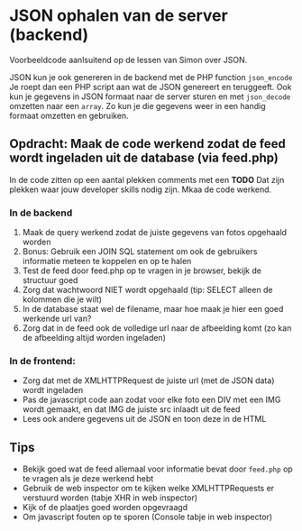 # JSON ophalen van de server (backend)

Voorbeeldcode aanlsuitend op de lessen van Simon over JSON.  

JSON kun je ook genereren in de backend met de PHP function `json_encode`
Je roept dan een PHP script aan wat de JSON genereert en teruggeeft. Ook kun je gegevens in JSON formaat naar de server sturen en met `json_decode` omzetten naar een `array`.
Zo kun je die gegevens weer in een handig formaat omzetten en gebruiken.

## Opdracht: Maak de code werkend zodat de feed wordt ingeladen uit de database (via feed.php)

In de code zitten op een aantal plekken comments met een **TODO**
Dat zijn plekken waar jouw developer skills nodig zijn. Mkaa de code werkend. 

### In de backend
1. Maak de query werkend zodat de juiste gegevens van fotos opgehaald worden
2. Bonus: Gebruik een JOIN SQL statement om ook de gebruikers informatie meteen te koppelen en op te halen
3. Test de feed door feed.php op te vragen in je browser, bekijk de structuur goed
4. Zorg dat wachtwoord NIET wordt opgehaald (tip: SELECT alleen de kolommen die je wilt)
5. In de database staat wel de filename, maar hoe maak je hier een goed werkende url van?
6. Zorg dat in de feed ook de volledige url naar de afbeelding komt (zo kan de afbeelding altijd worden ingeladen)

### In de frontend:
- Zorg dat met de XMLHTTPRequest de juiste url (met de JSON data) wordt ingeladen
- Pas de javascript code aan zodat voor elke foto een DIV met een IMG wordt gemaakt, en dat IMG de juiste src inlaadt uit de feed
- Lees ook andere gegevens uit de JSON en toon deze in de HTML

## Tips
- Bekijk goed wat de feed allemaal voor informatie bevat door `feed.php` op te vragen als je deze werkend hebt
- Gebruik de web inspector om te kijken welke XMLHTTPRequests er verstuurd worden (tabje XHR in web inspector)
- Kijk of de plaatjes goed worden opgevraagd
- Om javascript fouten op te sporen (Console tabje in web inspector)

